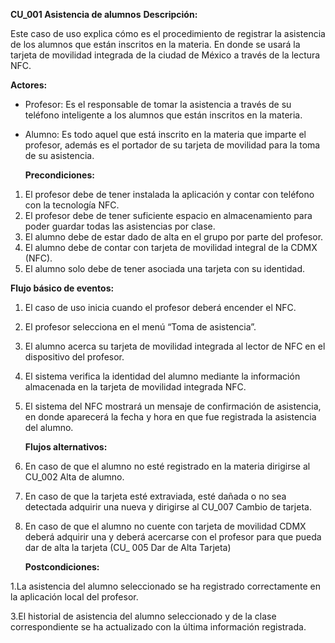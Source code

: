 ﻿**CU\_001 Asistencia de alumnos**  **Descripción:** 

Este caso de uso explica cómo es el procedimiento de registrar la asistencia de los alumnos que están inscritos en la materia. En donde se usará la tarjeta de movilidad integrada de la ciudad de México a través de la lectura NFC. 

**Actores:** 

- Profesor: Es el responsable de tomar la asistencia a través de su teléfono inteligente a los alumnos que están inscritos en la materia.   
- Alumno: Es todo aquel que está inscrito en la materia que imparte el profesor, además es el portador de su tarjeta de movilidad para la toma de su asistencia.  

  **Precondiciones:** 

1. El profesor debe de tener instalada la aplicación y contar con teléfono con la tecnología NFC. 
1. El profesor debe de tener suficiente espacio en almacenamiento para poder guardar todas las asistencias por clase. 
1. El alumno debe de estar dado de alta en el grupo  por parte del profesor. 
1. El alumno debe de contar con tarjeta de movilidad integral de la CDMX (NFC). 
1. El alumno solo debe de tener asociada una tarjeta con su identidad. 

**Flujo básico de eventos:** 

1. El caso de uso inicia cuando el profesor deberá encender el NFC. 
1. El profesor selecciona en el menú “Toma de asistencia”. 
2. El alumno acerca su tarjeta de movilidad integrada al lector de NFC en el dispositivo del profesor.  
2. El sistema verifica la identidad del alumno mediante la información almacenada en la tarjeta de movilidad integrada NFC. 
2. El sistema del NFC mostrará un mensaje de confirmación de asistencia, en donde aparecerá la fecha y hora en que fue registrada la asistencia del alumno. 

   **Flujos alternativos:** 

1. En caso de que el alumno no esté registrado en la materia dirigirse al CU\_002 Alta de alumno. 
1. En caso de que la tarjeta esté extraviada, esté  dañada o no sea detectada adquirir una nueva y dirigirse al CU\_007 Cambio de tarjeta. 
3. En caso de que el alumno no cuente con tarjeta de movilidad CDMX deberá adquirir una y deberá acercarse con el profesor para que pueda dar de alta la tarjeta (CU\_ 005 Dar de Alta Tarjeta) 

   **Postcondiciones:** 

1\.La asistencia del alumno seleccionado se ha registrado correctamente en la aplicación local del profesor. 

3\.El historial de asistencia del alumno seleccionado y de la clase correspondiente se ha actualizado con la última información registrada. 
